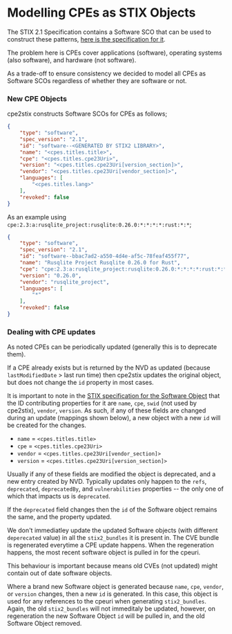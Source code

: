 # Modelling CPEs as STIX Objects

The STIX 2.1 Specification contains a Software SCO that can be used to construct these patterns, [here is the specification for it](https://docs.oasis-open.org/cti/stix/v2.1/csprd01/stix-v2.1-csprd01.html#_Toc16070740).

The problem here is CPEs cover applications (software), operating systems (also software), and hardware (not software).

As a trade-off to ensure consistency we decided to model all CPEs as Software SCOs regardless of whether they are software or not.

### New CPE Objects

cpe2stix constructs Software SCOs for CPEs as follows;

```json
{
    "type": "software",
    "spec_version": "2.1",
    "id": "software--<GENERATED BY STIX2 LIBRARY>",
    "name": "<cpes.titles.title>",
    "cpe": "<cpes.titles.cpe23Uri>",  
    "version": "<cpes.titles.cpe23Uri[version_section]>",
    "vendor": "<cpes.titles.cpe23Uri[vendor_section]>",
    "languages": [
        "<cpes.titles.lang>"
    ],
    "revoked": false
}
```

As an example using `cpe:2.3:a:rusqlite_project:rusqlite:0.26.0:*:*:*:*:rust:*:*`;

```json
{
    "type": "software",
    "spec_version": "2.1",
    "id": "software--bbac7ad2-a550-4d4e-af5c-78feaf455f77",
    "name": "Rusqlite Project Rusqlite 0.26.0 for Rust",
    "cpe": "cpe:2.3:a:rusqlite_project:rusqlite:0.26.0:*:*:*:*:rust:*:*",  
    "version": "0.26.0",
    "vendor": "rusqlite_project",
    "languages": [
        "*"
    ],
    "revoked": false
}
```

### Dealing with CPE updates

As noted CPEs can be periodically updated (generally this is to deprecate them).

If a CPE already exists but is returned by the NVD as updated (because `lastModifiedDate` > last run time) then cpe2stix updates the original object, but does not change the `id` property in most cases.

It is important to note in the [STIX specification for the Software Object](https://docs.oasis-open.org/cti/stix/v2.1/os/stix-v2.1-os.html#_7rkyhtkdthok) that the ID contributing properties for it are `name`, `cpe`, `swid` (not used by cpe2stix), `vendor`, `version`. As such, if any of these fields are changed during an update (mappings shown below), a new object with a new `id` will be created for the changes.

* `name` = `<cpes.titles.title>`
* `cpe` = `<cpes.titles.cpe23Uri>`
* `vendor` = `<cpes.titles.cpe23Uri[vendor_section]>`
* `version` = `<cpes.titles.cpe23Uri[version_section]>`

Usually if any of these fields are modified the object is deprecated, and a new entry created by NVD. Typically updates only happen to the `refs`, `deprecated`, `deprecatedBy`, and `vulnerabilities` properties -- the only one of which that impacts us is `deprecated`.

If the `deprecated` field changes then the `id` of the Software object remains the same, and the property updated. 

We don't immediatley update the updated Software objects (with different `deperecated` value) in all the `stix2_bundles` it is present in. The CVE bundle is regenerated everytime a CPE update happens. When the regeneration happens, the most recent software object is pulled in for the cpeuri.

This behaviour is important because means old CVEs (not updated) might contain out of date software objects.

Where a brand new Software object is generated because `name`, `cpe`, `vendor`, or `version` changes, then a new `id` is generated. In this case, this object is used for any references to the cpeuri when generating `stix2_bundles`. Again, the old `stix2_bundles` will not immeditaly be updated, however, on regeneration the new Software Object `id` will be pulled in, and the old Software Object removed.